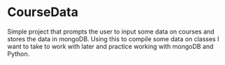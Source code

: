 # CourseData

Simple project that prompts the user to input some data on courses and stores the data in mongoDB. Using this to compile some data on classes I want to take to work with later and practice working with mongoDB and Python.
